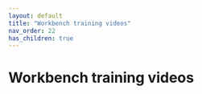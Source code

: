 ```yaml
---
layout: default
title: "Workbench training videos"
nav_order: 22
has_children: true
---
```

# Workbench training videos
  
